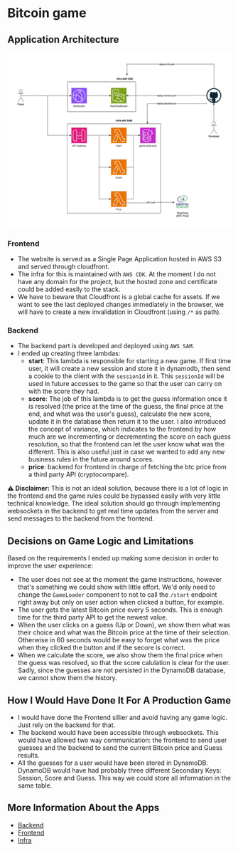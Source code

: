 # Bitcoin game

## Application Architecture

<img src="./docs/architecture.jpg" alt="Application Architecture" />

### Frontend

- The website is served as a Single Page Application hosted in AWS S3 and served through cloudfront.
- The infra for this is maintained with `AWS CDK`. At the moment I do not have any domain for the
  project, but the hosted zone and certificate could be added easily to the stack.
- We have to beware that Cloudfront is a global cache for assets. If we want to see the last
  deployed changes immediately in the browser, we will have to create a new invalidation in
  Cloudfront (using `/*` as path).

### Backend

- The backend part is developed and deployed using `AWS SAM`.
- I ended up creating three lambdas:
  - **start**: This lambda is responsible for starting a new game. If first time user, it will
    create a new session and store it in dynamodb, then send a cookie to the client with the
    `sessionId` in it. This `sessionId` will be used in future accesses to the game so that the user
    can carry on with the score they had.
  - **score**: The job of this lambda is to get the guess information once it is resolved (the price
    at the time of the guess, the final price at the end, and what was the user's guess), calculate
    the new score, update it in the database then return it to the user. I also introduced the
    concept of variance, which indicates to the frontend by how much are we incrementing or
    decrementing the score on each guess resolution, so that the frontend can let the user know what
    was the different. This is also useful just in case we wanted to add any new business rules in
    the future around scores.
  - **price**: backend for frontend in charge of fetching the btc price from a third party API
    (cryptocompare).

**⚠️ Disclaimer:** This is not an ideal solution, because there is a lot of logic in the frontend
and the game rules could be bypassed easily with very little technical knowledge. The ideal solution
should go through implementing websockets in the backend to get real time updates from the server
and send messages to the backend from the frontend.

## Decisions on Game Logic and Limitations

Based on the requirements I ended up making some decision in order to improve the user experience:

- The user does not see at the moment the game instructions, however that's something we could show
  with little effort. We'd only need to change the `GameLoader` component to not to call the
  `/start` endpoint right away but only on user action when clicked a button, for example.
- The user gets the latest Bitcoin price every 5 seconds. This is enough time for the third party
  API to get the newest value.
- When the user clicks on a guess (Up or Down), we show them what was their choice and what was the
  Bitcoin price at the time of their selection. Otherwise in 60 seconds would be easy to forget what
  was the price when they clicked the button and if the secore is correct.
- When we calculate the score, we also show them the final price when the guess was resolved, so
  that the score calulation is clear for the user. Sadly, since the guesses are not persisted in the
  DynamoDB database, we cannot show them the history.

## How I Would Have Done It For A Production Game

- I would have done the Frontend sillier and avoid having any game logic. Just rely on the backend
  for that.
- The backend would have been accessible through websockets. This would have allowed two way
  communication: the frontend to send user guesses and the backend to send the current Bitcoin price
  and Guess results.
- All the guesses for a user would have been stored in DynamoDB. DynamoDB would have had probably
  three different Secondary Keys: Session, Score and Guess. This way we could store all information
  in the same table.

## More Information About the Apps

- [Backend](./apps/backend/README.md)
- [Frontend](./apps/frontend/README.md)
- [Infra](./apps/infra/README.md)

